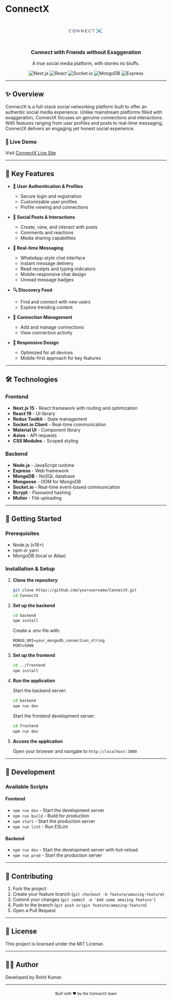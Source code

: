 # ConnectX

<div align="center">
  <img src="./public/images/logo.webp" alt="ConnectX Logo" width="120" />
  <h3>Connect with Friends without Exaggeration</h3>
  <p>A true social media platform, with stories no bluffs.</p>

  ![Next.js](https://img.shields.io/badge/Next.js-15.1.5-black?style=for-the-badge&logo=next.js)
  ![React](https://img.shields.io/badge/React-19.0.0-61DAFB?style=for-the-badge&logo=react)
  ![Socket.io](https://img.shields.io/badge/Socket.io-4.8.1-white?style=for-the-badge&logo=socket.io)
  ![MongoDB](https://img.shields.io/badge/MongoDB-Latest-47A248?style=for-the-badge&logo=mongodb)
  ![Express](https://img.shields.io/badge/Express-4.21.2-lightgrey?style=for-the-badge&logo=express)
</div>

---

## ✨ Overview

ConnectX is a full-stack social networking platform built to offer an authentic social media experience. Unlike mainstream platforms filled with exaggeration, ConnectX focuses on genuine connections and interactions. With features ranging from user profiles and posts to real-time messaging, ConnectX delivers an engaging yet honest social experience.

### 🚀 Live Demo

Visit [ConnectX Live Site](https://connectx-3was.onrender.com)

---

## 🌟 Key Features

- **📱 User Authentication & Profiles**
  - Secure login and registration
  - Customizable user profiles
  - Profile viewing and connections

- **🔄 Social Posts & Interactions**
  - Create, view, and interact with posts
  - Comments and reactions
  - Media sharing capabilities

- **💬 Real-time Messaging**
  - WhatsApp-style chat interface
  - Instant message delivery
  - Read receipts and typing indicators
  - Mobile-responsive chat design
  - Unread message badges

- **🔍 Discovery Feed**
  - Find and connect with new users
  - Explore trending content

- **👥 Connection Management**
  - Add and manage connections
  - View connection activity

- **📱 Responsive Design**
  - Optimized for all devices
  - Mobile-first approach for key features

---

## 🛠️ Technologies

### Frontend
- **Next.js 15** - React framework with routing and optimization
- **React 19** - UI library
- **Redux Toolkit** - State management
- **Socket.io Client** - Real-time communication
- **Material UI** - Component library
- **Axios** - API requests
- **CSS Modules** - Scoped styling

### Backend
- **Node.js** - JavaScript runtime
- **Express** - Web framework
- **MongoDB** - NoSQL database
- **Mongoose** - ODM for MongoDB
- **Socket.io** - Real-time event-based communication
- **Bcrypt** - Password hashing
- **Multer** - File uploading

---

## 🚀 Getting Started

### Prerequisites
- Node.js (v16+)
- npm or yarn
- MongoDB (local or Atlas)

### Installation & Setup

1. **Clone the repository**
   ```bash
   git clone https://github.com/yourusername/ConnectX.git
   cd ConnectX
   ```

2. **Set up the backend**
   ```bash
   cd backend
   npm install
   ```
   Create a .env file with:
   ```
   MONGO_URI=your_mongodb_connection_string
   PORT=5000
   ```

3. **Set up the frontend**
   ```bash
   cd ../frontend
   npm install
   ```

4. **Run the application**
   
   Start the backend server:
   ```bash
   cd backend
   npm run dev
   ```
   
   Start the frontend development server:
   ```bash
   cd frontend
   npm run dev
   ```

5. **Access the application**
   
   Open your browser and navigate to `http://localhost:3000`

---

## 🔧 Development

### Available Scripts

#### Frontend
- `npm run dev` - Start the development server
- `npm run build` - Build for production
- `npm start` - Start the production server
- `npm run lint` - Run ESLint

#### Backend
- `npm run dev` - Start the development server with hot-reload
- `npm run prod` - Start the production server

---

## 🤝 Contributing

1. Fork the project
2. Create your feature branch (`git checkout -b feature/amazing-feature`)
3. Commit your changes (`git commit -m 'Add some amazing feature'`)
4. Push to the branch (`git push origin feature/amazing-feature`)
5. Open a Pull Request

---

## 📄 License

This project is licensed under the MIT License.

---

## 👨‍💻 Author

Developed by Rohit Kumar.

---

<div align="center">
  <sub>Built with ❤️ by the ConnectX team</sub>
</div>